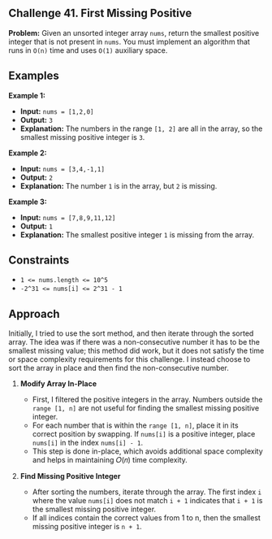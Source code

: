 ## Challenge 41. First Missing Positive

**Problem:** Given an unsorted integer array `nums`, return the smallest positive integer that is not present in `nums`. You must implement an algorithm that runs in `O(n)` time and uses `O(1)` auxiliary space.

## Examples

**Example 1:**

- **Input:** `nums = [1,2,0]`
- **Output:** `3`
- **Explanation:** The numbers in the range `[1, 2]` are all in the array, so the smallest missing positive integer is `3`.

**Example 2:**

- **Input:** `nums = [3,4,-1,1]`
- **Output:** `2`
- **Explanation:** The number `1` is in the array, but `2` is missing.

**Example 3:**

- **Input:** `nums = [7,8,9,11,12]`
- **Output:** `1`
- **Explanation:** The smallest positive integer `1` is missing from the array.

## Constraints

- `1 <= nums.length <= 10^5`
- `-2^31 <= nums[i] <= 2^31 - 1`

## Approach 

Initially, I tried to use the sort method, and then iterate through the sorted array. The idea was if there was a non-consecutive number it has to be the smallest missing value; this method did work, but it does not satisfy the time or space complexity requirements for this challenge. I instead choose to sort the array in place and then find the non-consecutive number. 

1. **Modify Array In-Place**
   - First, I filtered the positive integers in the array. Numbers outside the `range [1, n]` are not useful for finding the smallest missing positive integer.
   - For each number that is within the `range [1, n]`, place it in its correct position by swapping. If `nums[i]` is a positive integer, place `nums[i]` in the index `nums[i] - 1`.
   - This step is done in-place, which avoids additional space complexity and helps in maintaining  𝑂(𝑛) time complexity.

2. **Find Missing Positive Integer**
   - After sorting the numbers, iterate through the array. The first index `i` where the value `nums[i]` does not match `i + 1` indicates that `i + 1` is the smallest missing positive integer.
   - If all indices contain the correct values from 1 to n, then the smallest missing positive integer is `n + 1`.

